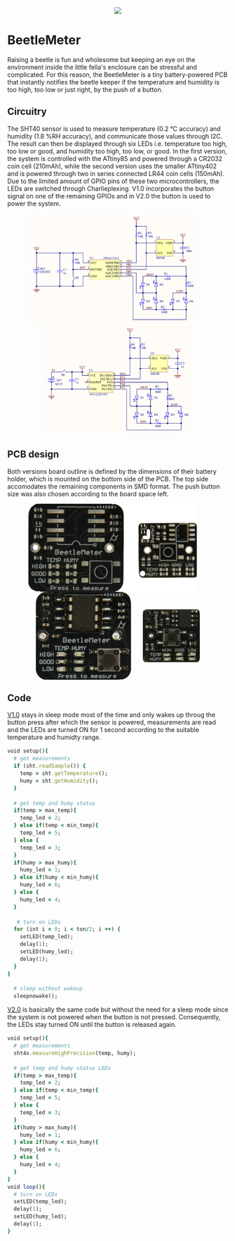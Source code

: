 <p align="center">
  <img src="images/cover.gif" height="250" />
</p>

# BeetleMeter
Raising a beetle is fun and wholesome but keeping an eye on the environment inside the little fella's enclosure can be stressful and complicated. For this reason, the BeetleMeter is a tiny battery-powered PCB that instantly notifies the beetle keeper if the temperature and humidity is too high, too low or just right, by the push of a button.

## Circuitry
The SHT40 sensor is used to measure temperature (0.2 °C accuracy) and humidity (1.8 %RH accuracy), and communicate those values through I2C. The result can then be displayed through six LEDs i.e. temperature too high, too low or good, and humidity too high, too low, or good. In the first version, the system is controlled with the ATtiny85 and powered through a CR2032 coin cell (210mAh), while the second version uses the smaller ATtiny402 and is powered through two in series connected LR44 coin cells (150mAh). Due to the limited amount of GPIO pins of these two microcontrollers, the LEDs are switched through Charlieplexing. V1.0 incorporates the button signal on one of the remaining GPIOs and in V2.0 the button is used to power the system.

<p align="center">
  <img src="images/v1_circuit.png" height="250" />
  &nbsp;&nbsp;&nbsp;&nbsp;&nbsp;
  <img src="images/v2_circuit.png" height="250" />
</p>

## PCB design
Both versions board outline is defined by the dimensions of their battery holder, which is mounted on the bottom side of the PCB. The top side accomodates the remaining components in SMD format. The push button size was also chosen according to the board space left.

<p align="center">
  <img align="middle" src="images/v1v2_front.png" height="200" />
  &nbsp;&nbsp;&nbsp;&nbsp;&nbsp;
  <img align="middle" src="images/v1_assembled.png" height="200" /> 
  &nbsp;&nbsp;&nbsp;&nbsp;&nbsp;
  <img align="middle" src="images/v2_assembled.png" height="120" />
</p>

## Code
[V1.0](code/BM-V1_measure-led-sleep/BM-V1_measure-led-sleep.ino) stays in sleep mode most of the time and only wakes up throug the button press after which the sensor is powered, measurements are read and the LEDs are turned ON for 1 second according to the suitable temperature and humidty range.

```ruby
void setup(){
  # get measurements
  if (sht.readSample()) {
    temp = sht.getTemperature();
    humy = sht.getHumidity();
  }

  # get temp and humy status
  if(temp > max_temp){
    temp_led = 2;
  } else if(temp < min_temp){
    temp_led = 5;
  } else {
    temp_led = 3;
  }
  if(humy > max_humy){
    humy_led = 1;
  } else if(humy < min_humy){
    humy_led = 6;
  } else {
    humy_led = 4;
  }

   # turn on LEDs
  for (int i = 0; i < ton/2; i ++) {
    setLED(temp_led);
    delay(1);
    setLED(humy_led);
    delay(1);
  }
}
  
  # sleep without wakeup
  sleepnowake();
```

[V2.0](code/BM-V2_measure-led/BM-V2_measure-led.ino) is basically the same code but without the need for a sleep mode since the system is not powered when the button is not pressed. Consequently, the LEDs stay turned ON until the button is released again.

```ruby
void setup(){
  # get measurements
  sht4x.measureHighPrecision(temp, humy);

  # get temp and humy status LEDs
  if(temp > max_temp){
    temp_led = 2;
  } else if(temp < min_temp){
    temp_led = 5;
  } else {
    temp_led = 3;
  }
  if(humy > max_humy){
    humy_led = 1;
  } else if(humy < min_humy){
    humy_led = 6;
  } else {
    humy_led = 4;
  }
}
void loop(){
  # turn on LEDs
  setLED(temp_led);
  delay(1);
  setLED(humy_led);
  delay(1);
}
```
